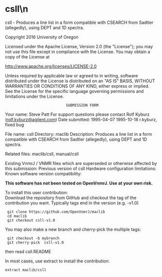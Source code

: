 # csll\n
 csll - Produces a line list in a form compatible with CSEARCH from Sadtler
 (allegedly), using DEPT and 1D spectra.

 Copyright 2016 University of Oregon

 Licensed under the Apache License, Version 2.0 (the "License");
 you may not use this file except in compliance with the License.
 You may obtain a copy of the License at

   http://www.apache.org/licenses/LICENSE-2.0

 Unless required by applicable law or agreed to in writing, software
 distributed under the License is distributed on an "AS IS" BASIS,
 WITHOUT WARRANTIES OR CONDITIONS OF ANY KIND, either express or implied.
 See the License for the specific language governing permissions and
 limitations under the License.

                                SUBMISSION FORM

Your name:              Steve Patt
                        For support questions please contact
                                Rolf Kyburz (rolf.kyburz@agilent.com)
Date submitted:         1995-04-07
                        1995-10-18 r.kyburz, fixed bug

File name:              csll
Directory:              maclib
Description:            Produces a line list in a form compatible with CSEARCH
                        from Sadtler (allegedly), using DEPT and 1D spectra.

Related files:          maclib/csll, manual/csll

Existing VnmrJ / VNMR files which are superseded or
otherwise affected by this submission:  Previous version of csll
Hardware configuration limitations:     
Known software version compatibility:

**This software has not been tested on OpenVnmrJ. Use at your own risk.**

To install this user contribution:  
Download the repository from GitHub and checkout the tag of the contribution you want.
Typically tags end in the version (e.g. -v1.0)

     git clone https://github.com/OpenVnmrJ/maclib  
     cd maclib  
     git checkout csll-v1.0


You may also make a new branch and cherry-pick the multiple tags:  

     git checkout -b mybranch
     git cherry-pick  csll-v1.0

then read csll.README   

In most cases, use extract to install the contribution:  

    extract maclib/csll